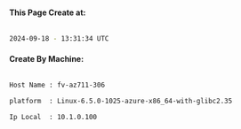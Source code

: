 
   
#### This Page Create at:

```bash

2024-09-18 - 13:31:34 UTC

```

#### Create By Machine:

```bash

Host Name : fv-az711-306

platform  : Linux-6.5.0-1025-azure-x86_64-with-glibc2.35

Ip Local  : 10.1.0.100

```

